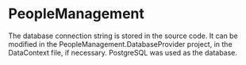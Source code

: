 # PeopleManagement

The database connection string is stored in the source code. It can be modified in the PeopleManagement.DatabaseProvider project, in the DataContext file, if necessary. PostgreSQL was used as the database.